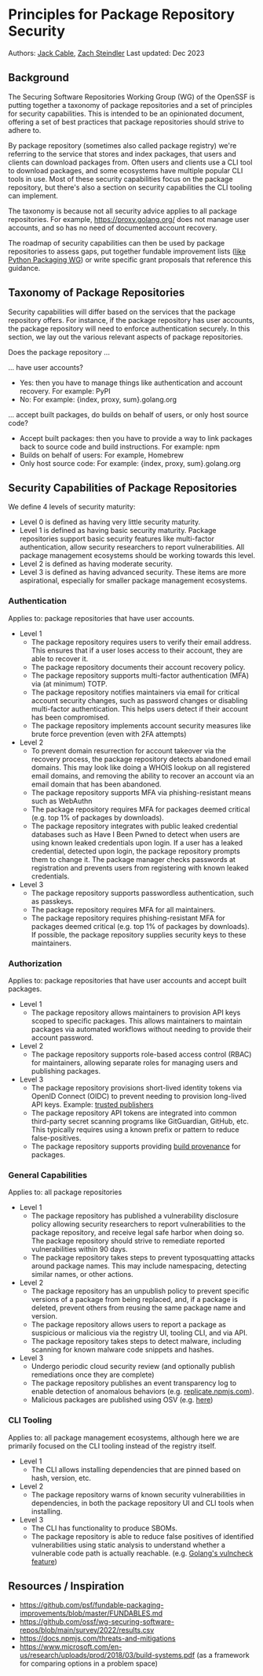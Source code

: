 # Principles for Package Repository Security

Authors: [Jack Cable](https://github.com/cablej), [Zach Steindler](https://github.com/steiza)
Last updated: Dec 2023

## Background

The Securing Software Repositories Working Group (WG) of the OpenSSF is putting together a taxonomy of package repositories and a set of principles for security capabilities. This is intended to be an opinionated document, offering a set of best practices that package repositories should strive to adhere to.

By package repository (sometimes also called package registry) we're referring to the service that stores and index packages, that users and clients can download packages from. Often users and clients use a CLI tool to download packages, and some ecosystems have multiple popular CLI tools in use. Most of these security capabilities focus on the package repository, but there's also a section on security capabilities the CLI tooling can implement.

The taxonomy is because not all security advice applies to all package repositories. For example, https://proxy.golang.org/ does not manage user accounts, and so has no need of documented account recovery.

The roadmap of security capabilities can then be used by package repositories to assess gaps, put together fundable improvement lists ([like Python Packaging WG](https://github.com/psf/fundable-packaging-improvements/blob/master/FUNDABLES.md)) or write specific grant proposals that reference this guidance.

## Taxonomy of Package Repositories

Security capabilities will differ based on the services that the package repository offers. For instance, if the package repository has user accounts, the package repository will need to enforce authentication securely. In this section, we lay out the various relevant aspects of package repositories.

Does the package repository ...

... have user accounts?
- Yes: then you have to manage things like authentication and account recovery. For example: PyPI
- No: For example: {index, proxy, sum}.golang.org

... accept built packages, do builds on behalf of users, or only host source code?
- Accept built packages: then you have to provide a way to link packages back to source code and build instructions. For example: npm
- Builds on behalf of users: For example, Homebrew
- Only host source code: For example: {index, proxy, sum}.golang.org

## Security Capabilities of Package Repositories

We define 4 levels of security maturity:
- Level 0 is defined as having very little security maturity.
- Level 1 is defined as having basic security maturity. Package repositories support basic security features like multi-factor authentication, allow security researchers to report vulnerabilities. All package management ecosystems should be working towards this level.
- Level 2 is defined as having moderate security.
- Level 3 is defined as having advanced security. These items are more aspirational, especially for smaller package management ecosystems.

### Authentication

Applies to: package repositories that have user accounts.

- Level 1
  - The package repository requires users to verify their email address. This ensures that if a user loses access to their account, they are able to recover it.
  - The package repository documents their account recovery policy.
  - The package repository supports multi-factor authentication (MFA) via (at minimum) TOTP.
  - The package repository notifies maintainers via email for critical account security changes, such as password changes or disabling multi-factor authentication. This helps users detect if their account has been compromised.
  - The package repository implements account security measures like brute force prevention (even with 2FA attempts)
- Level 2
  - To prevent domain resurrection for account takeover via the recovery process, the package repository detects abandoned email domains. This may look like doing a WHOIS lookup on all registered email domains, and removing the ability to recover an account via an email domain that has been abandoned.
  - The package repository supports MFA via phishing-resistant means such as WebAuthn
  - The package repository requires MFA for packages deemed critical (e.g. top 1% of packages by downloads).
  - The package repository integrates with public leaked credential databases such as Have I Been Pwned to detect when users are using known leaked credentials upon login. If a user has a leaked credential, detected upon login, the package repository prompts them to change it. The package manager checks passwords at registration and prevents users from registering with known leaked credentials.
- Level 3
  - The package repository supports passwordless authentication, such as passkeys.
  - The package repository requires MFA for all maintainers.
  - The package repository requires phishing-resistant MFA for packages deemed critical (e.g. top 1% of packages by downloads). If possible, the package repository supplies security keys to these maintainers.

### Authorization

Applies to: package repositories that have user accounts and accept built packages.

- Level 1
  - The package repository allows maintainers to provision API keys scoped to specific packages. This allows maintainers to maintain packages via automated workflows without needing to provide their account password.
- Level 2
  - The package repository supports role-based access control (RBAC) for maintainers, allowing separate roles for managing users and publishing packages.
- Level 3
  - The package repository provisions short-lived identity tokens via  OpenID Connect (OIDC) to prevent needing to provision long-lived API keys. Example: [trusted publishers](https://docs.pypi.org/trusted-publishers/)
  - The package repository API tokens are integrated into common third-party secret scanning programs like GitGuardian, GitHub, etc. This typically requires using a known prefix or pattern to reduce false-positives.
  - The package repository supports providing [build provenance](https://repos.openssf.org/build-provenance-for-all-package-registries) for packages.

### General Capabilities

Applies to: all package repositories

- Level 1
  - The package repository has published a vulnerability disclosure policy allowing security researchers to report vulnerabilities to the package repository, and receive legal safe harbor when doing so. The package repository should strive to remediate reported vulnerabilities within 90 days.
  - The package repository takes steps to prevent typosquatting attacks around package names. This may include namespacing, detecting similar names, or other actions.
- Level 2
  - The package repository has an unpublish policy to prevent specific versions of a package from being replaced, and, if a package is deleted, prevent others from reusing the same package name and version.
  - The package repository allows users to report a package as suspicious or malicious via the registry UI, tooling CLI, and via API.
  - The package repository takes steps to detect malware, including scanning for known malware code snippets and hashes.
- Level 3
  - Undergo periodic cloud security review (and optionally publish remediations once they are complete)
  - The package repository publishes an event transparency log to enable detection of anomalous behaviors (e.g. [replicate.npmjs.com](https://replicate.npmjs.com/)).
  - Malicious packages are published using OSV (e.g. [here](https://github.com/ossf/malicious-packages))

### CLI Tooling

Applies to: all package management ecosystems, although here we are primarily focused on the CLI tooling instead of the registry itself.

- Level 1
  - The CLI allows installing dependencies that are pinned based on hash, version, etc.
- Level 2
  - The package repository warns of known security vulnerabilities in dependencies, in both the package repository UI and CLI tools when installing.
- Level 3
  - The CLI has functionality to produce SBOMs.
  - The package repository is able to reduce false positives of identified vulnerabilities using static analysis to understand whether a vulnerable code path is actually reachable. (e.g. [Golang's vulncheck feature](https://go.dev/security/vuln))

## Resources / Inspiration

- <https://github.com/psf/fundable-packaging-improvements/blob/master/FUNDABLES.md>
- <https://github.com/ossf/wg-securing-software-repos/blob/main/survey/2022/results.csv>
- <https://docs.npmjs.com/threats-and-mitigations>
- <https://www.microsoft.com/en-us/research/uploads/prod/2018/03/build-systems.pdf> (as a framework for comparing options in a problem space)
